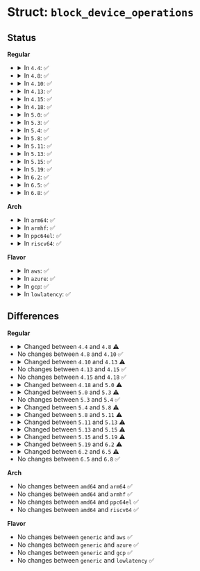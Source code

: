 # Struct: <code>block_device_operations</code>

## Status
<b>Regular</b>
<ul>
<li>
<details>
<summary>In <code>4.4</code>: ✅</summary>

```c
struct block_device_operations {
    int (*open)(struct block_device *, fmode_t);
    void (*release)(struct gendisk *, fmode_t);
    int (*rw_page)(struct block_device *, sector_t, struct page *, int);
    int (*ioctl)(struct block_device *, fmode_t, unsigned int, long unsigned int);
    int (*compat_ioctl)(struct block_device *, fmode_t, unsigned int, long unsigned int);
    long int (*direct_access)(struct block_device *, sector_t, void **, long unsigned int *);
    unsigned int (*check_events)(struct gendisk *, unsigned int);
    int (*media_changed)(struct gendisk *);
    void (*unlock_native_capacity)(struct gendisk *);
    int (*revalidate_disk)(struct gendisk *);
    int (*getgeo)(struct block_device *, struct hd_geometry *);
    void (*swap_slot_free_notify)(struct block_device *, long unsigned int);
    struct module *owner;
    const struct pr_ops *pr_ops;
};
```
</details>
</li>
<li>
<details>
<summary>In <code>4.8</code>: ✅</summary>

```c
struct block_device_operations {
    int (*open)(struct block_device *, fmode_t);
    void (*release)(struct gendisk *, fmode_t);
    int (*rw_page)(struct block_device *, sector_t, struct page *, bool);
    int (*ioctl)(struct block_device *, fmode_t, unsigned int, long unsigned int);
    int (*compat_ioctl)(struct block_device *, fmode_t, unsigned int, long unsigned int);
    long int (*direct_access)(struct block_device *, sector_t, void **, pfn_t *, long int);
    unsigned int (*check_events)(struct gendisk *, unsigned int);
    int (*media_changed)(struct gendisk *);
    void (*unlock_native_capacity)(struct gendisk *);
    int (*revalidate_disk)(struct gendisk *);
    int (*getgeo)(struct block_device *, struct hd_geometry *);
    void (*swap_slot_free_notify)(struct block_device *, long unsigned int);
    struct module *owner;
    const struct pr_ops *pr_ops;
};
```
</details>
</li>
<li>
<details>
<summary>In <code>4.10</code>: ✅</summary>

```c
struct block_device_operations {
    int (*open)(struct block_device *, fmode_t);
    void (*release)(struct gendisk *, fmode_t);
    int (*rw_page)(struct block_device *, sector_t, struct page *, bool);
    int (*ioctl)(struct block_device *, fmode_t, unsigned int, long unsigned int);
    int (*compat_ioctl)(struct block_device *, fmode_t, unsigned int, long unsigned int);
    long int (*direct_access)(struct block_device *, sector_t, void **, pfn_t *, long int);
    unsigned int (*check_events)(struct gendisk *, unsigned int);
    int (*media_changed)(struct gendisk *);
    void (*unlock_native_capacity)(struct gendisk *);
    int (*revalidate_disk)(struct gendisk *);
    int (*getgeo)(struct block_device *, struct hd_geometry *);
    void (*swap_slot_free_notify)(struct block_device *, long unsigned int);
    struct module *owner;
    const struct pr_ops *pr_ops;
};
```
</details>
</li>
<li>
<details>
<summary>In <code>4.13</code>: ✅</summary>

```c
struct block_device_operations {
    int (*open)(struct block_device *, fmode_t);
    void (*release)(struct gendisk *, fmode_t);
    int (*rw_page)(struct block_device *, sector_t, struct page *, bool);
    int (*ioctl)(struct block_device *, fmode_t, unsigned int, long unsigned int);
    int (*compat_ioctl)(struct block_device *, fmode_t, unsigned int, long unsigned int);
    unsigned int (*check_events)(struct gendisk *, unsigned int);
    int (*media_changed)(struct gendisk *);
    void (*unlock_native_capacity)(struct gendisk *);
    int (*revalidate_disk)(struct gendisk *);
    int (*getgeo)(struct block_device *, struct hd_geometry *);
    void (*swap_slot_free_notify)(struct block_device *, long unsigned int);
    struct module *owner;
    const struct pr_ops *pr_ops;
};
```
</details>
</li>
<li>
<details>
<summary>In <code>4.15</code>: ✅</summary>

```c
struct block_device_operations {
    int (*open)(struct block_device *, fmode_t);
    void (*release)(struct gendisk *, fmode_t);
    int (*rw_page)(struct block_device *, sector_t, struct page *, bool);
    int (*ioctl)(struct block_device *, fmode_t, unsigned int, long unsigned int);
    int (*compat_ioctl)(struct block_device *, fmode_t, unsigned int, long unsigned int);
    unsigned int (*check_events)(struct gendisk *, unsigned int);
    int (*media_changed)(struct gendisk *);
    void (*unlock_native_capacity)(struct gendisk *);
    int (*revalidate_disk)(struct gendisk *);
    int (*getgeo)(struct block_device *, struct hd_geometry *);
    void (*swap_slot_free_notify)(struct block_device *, long unsigned int);
    struct module *owner;
    const struct pr_ops *pr_ops;
};
```
</details>
</li>
<li>
<details>
<summary>In <code>4.18</code>: ✅</summary>

```c
struct block_device_operations {
    int (*open)(struct block_device *, fmode_t);
    void (*release)(struct gendisk *, fmode_t);
    int (*rw_page)(struct block_device *, sector_t, struct page *, bool);
    int (*ioctl)(struct block_device *, fmode_t, unsigned int, long unsigned int);
    int (*compat_ioctl)(struct block_device *, fmode_t, unsigned int, long unsigned int);
    unsigned int (*check_events)(struct gendisk *, unsigned int);
    int (*media_changed)(struct gendisk *);
    void (*unlock_native_capacity)(struct gendisk *);
    int (*revalidate_disk)(struct gendisk *);
    int (*getgeo)(struct block_device *, struct hd_geometry *);
    void (*swap_slot_free_notify)(struct block_device *, long unsigned int);
    struct module *owner;
    const struct pr_ops *pr_ops;
};
```
</details>
</li>
<li>
<details>
<summary>In <code>5.0</code>: ✅</summary>

```c
struct block_device_operations {
    int (*open)(struct block_device *, fmode_t);
    void (*release)(struct gendisk *, fmode_t);
    int (*rw_page)(struct block_device *, sector_t, struct page *, unsigned int);
    int (*ioctl)(struct block_device *, fmode_t, unsigned int, long unsigned int);
    int (*compat_ioctl)(struct block_device *, fmode_t, unsigned int, long unsigned int);
    unsigned int (*check_events)(struct gendisk *, unsigned int);
    int (*media_changed)(struct gendisk *);
    void (*unlock_native_capacity)(struct gendisk *);
    int (*revalidate_disk)(struct gendisk *);
    int (*getgeo)(struct block_device *, struct hd_geometry *);
    void (*swap_slot_free_notify)(struct block_device *, long unsigned int);
    int (*report_zones)(struct gendisk *, sector_t, struct blk_zone *, unsigned int *, gfp_t);
    struct module *owner;
    const struct pr_ops *pr_ops;
};
```
</details>
</li>
<li>
<details>
<summary>In <code>5.3</code>: ✅</summary>

```c
struct block_device_operations {
    int (*open)(struct block_device *, fmode_t);
    void (*release)(struct gendisk *, fmode_t);
    int (*rw_page)(struct block_device *, sector_t, struct page *, unsigned int);
    int (*ioctl)(struct block_device *, fmode_t, unsigned int, long unsigned int);
    int (*compat_ioctl)(struct block_device *, fmode_t, unsigned int, long unsigned int);
    unsigned int (*check_events)(struct gendisk *, unsigned int);
    int (*media_changed)(struct gendisk *);
    void (*unlock_native_capacity)(struct gendisk *);
    int (*revalidate_disk)(struct gendisk *);
    int (*getgeo)(struct block_device *, struct hd_geometry *);
    void (*swap_slot_free_notify)(struct block_device *, long unsigned int);
    int (*report_zones)(struct gendisk *, sector_t, struct blk_zone *, unsigned int *);
    struct module *owner;
    const struct pr_ops *pr_ops;
};
```
</details>
</li>
<li>
<details>
<summary>In <code>5.4</code>: ✅</summary>

```c
struct block_device_operations {
    int (*open)(struct block_device *, fmode_t);
    void (*release)(struct gendisk *, fmode_t);
    int (*rw_page)(struct block_device *, sector_t, struct page *, unsigned int);
    int (*ioctl)(struct block_device *, fmode_t, unsigned int, long unsigned int);
    int (*compat_ioctl)(struct block_device *, fmode_t, unsigned int, long unsigned int);
    unsigned int (*check_events)(struct gendisk *, unsigned int);
    int (*media_changed)(struct gendisk *);
    void (*unlock_native_capacity)(struct gendisk *);
    int (*revalidate_disk)(struct gendisk *);
    int (*getgeo)(struct block_device *, struct hd_geometry *);
    void (*swap_slot_free_notify)(struct block_device *, long unsigned int);
    int (*report_zones)(struct gendisk *, sector_t, struct blk_zone *, unsigned int *);
    struct module *owner;
    const struct pr_ops *pr_ops;
};
```
</details>
</li>
<li>
<details>
<summary>In <code>5.8</code>: ✅</summary>

```c
struct block_device_operations {
    int (*open)(struct block_device *, fmode_t);
    void (*release)(struct gendisk *, fmode_t);
    int (*rw_page)(struct block_device *, sector_t, struct page *, unsigned int);
    int (*ioctl)(struct block_device *, fmode_t, unsigned int, long unsigned int);
    int (*compat_ioctl)(struct block_device *, fmode_t, unsigned int, long unsigned int);
    unsigned int (*check_events)(struct gendisk *, unsigned int);
    int (*media_changed)(struct gendisk *);
    void (*unlock_native_capacity)(struct gendisk *);
    int (*revalidate_disk)(struct gendisk *);
    int (*getgeo)(struct block_device *, struct hd_geometry *);
    void (*swap_slot_free_notify)(struct block_device *, long unsigned int);
    int (*report_zones)(struct gendisk *, sector_t, unsigned int, report_zones_cb, void *);
    char * (*devnode)(struct gendisk *, umode_t *);
    struct module *owner;
    const struct pr_ops *pr_ops;
};
```
</details>
</li>
<li>
<details>
<summary>In <code>5.11</code>: ✅</summary>

```c
struct block_device_operations {
    blk_qc_t (*submit_bio)(struct bio *);
    int (*open)(struct block_device *, fmode_t);
    void (*release)(struct gendisk *, fmode_t);
    int (*rw_page)(struct block_device *, sector_t, struct page *, unsigned int);
    int (*ioctl)(struct block_device *, fmode_t, unsigned int, long unsigned int);
    int (*compat_ioctl)(struct block_device *, fmode_t, unsigned int, long unsigned int);
    unsigned int (*check_events)(struct gendisk *, unsigned int);
    void (*unlock_native_capacity)(struct gendisk *);
    int (*revalidate_disk)(struct gendisk *);
    int (*getgeo)(struct block_device *, struct hd_geometry *);
    int (*set_read_only)(struct block_device *, bool);
    void (*swap_slot_free_notify)(struct block_device *, long unsigned int);
    int (*report_zones)(struct gendisk *, sector_t, unsigned int, report_zones_cb, void *);
    char * (*devnode)(struct gendisk *, umode_t *);
    struct module *owner;
    const struct pr_ops *pr_ops;
};
```
</details>
</li>
<li>
<details>
<summary>In <code>5.13</code>: ✅</summary>

```c
struct block_device_operations {
    blk_qc_t (*submit_bio)(struct bio *);
    int (*open)(struct block_device *, fmode_t);
    void (*release)(struct gendisk *, fmode_t);
    int (*rw_page)(struct block_device *, sector_t, struct page *, unsigned int);
    int (*ioctl)(struct block_device *, fmode_t, unsigned int, long unsigned int);
    int (*compat_ioctl)(struct block_device *, fmode_t, unsigned int, long unsigned int);
    unsigned int (*check_events)(struct gendisk *, unsigned int);
    void (*unlock_native_capacity)(struct gendisk *);
    int (*getgeo)(struct block_device *, struct hd_geometry *);
    int (*set_read_only)(struct block_device *, bool);
    void (*swap_slot_free_notify)(struct block_device *, long unsigned int);
    int (*report_zones)(struct gendisk *, sector_t, unsigned int, report_zones_cb, void *);
    char * (*devnode)(struct gendisk *, umode_t *);
    struct module *owner;
    const struct pr_ops *pr_ops;
};
```
</details>
</li>
<li>
<details>
<summary>In <code>5.15</code>: ✅</summary>

```c
struct block_device_operations {
    blk_qc_t (*submit_bio)(struct bio *);
    int (*open)(struct block_device *, fmode_t);
    void (*release)(struct gendisk *, fmode_t);
    int (*rw_page)(struct block_device *, sector_t, struct page *, unsigned int);
    int (*ioctl)(struct block_device *, fmode_t, unsigned int, long unsigned int);
    int (*compat_ioctl)(struct block_device *, fmode_t, unsigned int, long unsigned int);
    unsigned int (*check_events)(struct gendisk *, unsigned int);
    void (*unlock_native_capacity)(struct gendisk *);
    int (*getgeo)(struct block_device *, struct hd_geometry *);
    int (*set_read_only)(struct block_device *, bool);
    void (*swap_slot_free_notify)(struct block_device *, long unsigned int);
    int (*report_zones)(struct gendisk *, sector_t, unsigned int, report_zones_cb, void *);
    char * (*devnode)(struct gendisk *, umode_t *);
    struct module *owner;
    const struct pr_ops *pr_ops;
    int (*alternative_gpt_sector)(struct gendisk *, sector_t *);
};
```
</details>
</li>
<li>
<details>
<summary>In <code>5.19</code>: ✅</summary>

```c
struct block_device_operations {
    void (*submit_bio)(struct bio *);
    int (*poll_bio)(struct bio *, struct io_comp_batch *, unsigned int);
    int (*open)(struct block_device *, fmode_t);
    void (*release)(struct gendisk *, fmode_t);
    int (*rw_page)(struct block_device *, sector_t, struct page *, unsigned int);
    int (*ioctl)(struct block_device *, fmode_t, unsigned int, long unsigned int);
    int (*compat_ioctl)(struct block_device *, fmode_t, unsigned int, long unsigned int);
    unsigned int (*check_events)(struct gendisk *, unsigned int);
    void (*unlock_native_capacity)(struct gendisk *);
    int (*getgeo)(struct block_device *, struct hd_geometry *);
    int (*set_read_only)(struct block_device *, bool);
    void (*free_disk)(struct gendisk *);
    void (*swap_slot_free_notify)(struct block_device *, long unsigned int);
    int (*report_zones)(struct gendisk *, sector_t, unsigned int, report_zones_cb, void *);
    char * (*devnode)(struct gendisk *, umode_t *);
    int (*get_unique_id)(struct gendisk *, u8 *, enum blk_unique_id);
    struct module *owner;
    const struct pr_ops *pr_ops;
    int (*alternative_gpt_sector)(struct gendisk *, sector_t *);
};
```
</details>
</li>
<li>
<details>
<summary>In <code>6.2</code>: ✅</summary>

```c
struct block_device_operations {
    void (*submit_bio)(struct bio *);
    int (*poll_bio)(struct bio *, struct io_comp_batch *, unsigned int);
    int (*open)(struct block_device *, fmode_t);
    void (*release)(struct gendisk *, fmode_t);
    int (*rw_page)(struct block_device *, sector_t, struct page *, enum req_op);
    int (*ioctl)(struct block_device *, fmode_t, unsigned int, long unsigned int);
    int (*compat_ioctl)(struct block_device *, fmode_t, unsigned int, long unsigned int);
    unsigned int (*check_events)(struct gendisk *, unsigned int);
    void (*unlock_native_capacity)(struct gendisk *);
    int (*getgeo)(struct block_device *, struct hd_geometry *);
    int (*set_read_only)(struct block_device *, bool);
    void (*free_disk)(struct gendisk *);
    void (*swap_slot_free_notify)(struct block_device *, long unsigned int);
    int (*report_zones)(struct gendisk *, sector_t, unsigned int, report_zones_cb, void *);
    char * (*devnode)(struct gendisk *, umode_t *);
    int (*get_unique_id)(struct gendisk *, u8 *, enum blk_unique_id);
    struct module *owner;
    const struct pr_ops *pr_ops;
    int (*alternative_gpt_sector)(struct gendisk *, sector_t *);
};
```
</details>
</li>
<li>
<details>
<summary>In <code>6.5</code>: ✅</summary>

```c
struct block_device_operations {
    void (*submit_bio)(struct bio *);
    int (*poll_bio)(struct bio *, struct io_comp_batch *, unsigned int);
    int (*open)(struct gendisk *, blk_mode_t);
    void (*release)(struct gendisk *);
    int (*ioctl)(struct block_device *, blk_mode_t, unsigned int, long unsigned int);
    int (*compat_ioctl)(struct block_device *, blk_mode_t, unsigned int, long unsigned int);
    unsigned int (*check_events)(struct gendisk *, unsigned int);
    void (*unlock_native_capacity)(struct gendisk *);
    int (*getgeo)(struct block_device *, struct hd_geometry *);
    int (*set_read_only)(struct block_device *, bool);
    void (*free_disk)(struct gendisk *);
    void (*swap_slot_free_notify)(struct block_device *, long unsigned int);
    int (*report_zones)(struct gendisk *, sector_t, unsigned int, report_zones_cb, void *);
    char * (*devnode)(struct gendisk *, umode_t *);
    int (*get_unique_id)(struct gendisk *, u8 *, enum blk_unique_id);
    struct module *owner;
    const struct pr_ops *pr_ops;
    int (*alternative_gpt_sector)(struct gendisk *, sector_t *);
};
```
</details>
</li>
<li>
<details>
<summary>In <code>6.8</code>: ✅</summary>

```c
struct block_device_operations {
    void (*submit_bio)(struct bio *);
    int (*poll_bio)(struct bio *, struct io_comp_batch *, unsigned int);
    int (*open)(struct gendisk *, blk_mode_t);
    void (*release)(struct gendisk *);
    int (*ioctl)(struct block_device *, blk_mode_t, unsigned int, long unsigned int);
    int (*compat_ioctl)(struct block_device *, blk_mode_t, unsigned int, long unsigned int);
    unsigned int (*check_events)(struct gendisk *, unsigned int);
    void (*unlock_native_capacity)(struct gendisk *);
    int (*getgeo)(struct block_device *, struct hd_geometry *);
    int (*set_read_only)(struct block_device *, bool);
    void (*free_disk)(struct gendisk *);
    void (*swap_slot_free_notify)(struct block_device *, long unsigned int);
    int (*report_zones)(struct gendisk *, sector_t, unsigned int, report_zones_cb, void *);
    char * (*devnode)(struct gendisk *, umode_t *);
    int (*get_unique_id)(struct gendisk *, u8 *, enum blk_unique_id);
    struct module *owner;
    const struct pr_ops *pr_ops;
    int (*alternative_gpt_sector)(struct gendisk *, sector_t *);
};
```
</details>
</li>
</ul>
<b>Arch</b>
<ul>
<li>
<details>
<summary>In <code>arm64</code>: ✅</summary>

```c
struct block_device_operations {
    int (*open)(struct block_device *, fmode_t);
    void (*release)(struct gendisk *, fmode_t);
    int (*rw_page)(struct block_device *, sector_t, struct page *, unsigned int);
    int (*ioctl)(struct block_device *, fmode_t, unsigned int, long unsigned int);
    int (*compat_ioctl)(struct block_device *, fmode_t, unsigned int, long unsigned int);
    unsigned int (*check_events)(struct gendisk *, unsigned int);
    int (*media_changed)(struct gendisk *);
    void (*unlock_native_capacity)(struct gendisk *);
    int (*revalidate_disk)(struct gendisk *);
    int (*getgeo)(struct block_device *, struct hd_geometry *);
    void (*swap_slot_free_notify)(struct block_device *, long unsigned int);
    int (*report_zones)(struct gendisk *, sector_t, struct blk_zone *, unsigned int *);
    struct module *owner;
    const struct pr_ops *pr_ops;
};
```
</details>
</li>
<li>
<details>
<summary>In <code>armhf</code>: ✅</summary>

```c
struct block_device_operations {
    int (*open)(struct block_device *, fmode_t);
    void (*release)(struct gendisk *, fmode_t);
    int (*rw_page)(struct block_device *, sector_t, struct page *, unsigned int);
    int (*ioctl)(struct block_device *, fmode_t, unsigned int, long unsigned int);
    int (*compat_ioctl)(struct block_device *, fmode_t, unsigned int, long unsigned int);
    unsigned int (*check_events)(struct gendisk *, unsigned int);
    int (*media_changed)(struct gendisk *);
    void (*unlock_native_capacity)(struct gendisk *);
    int (*revalidate_disk)(struct gendisk *);
    int (*getgeo)(struct block_device *, struct hd_geometry *);
    void (*swap_slot_free_notify)(struct block_device *, long unsigned int);
    int (*report_zones)(struct gendisk *, sector_t, struct blk_zone *, unsigned int *);
    struct module *owner;
    const struct pr_ops *pr_ops;
};
```
</details>
</li>
<li>
<details>
<summary>In <code>ppc64el</code>: ✅</summary>

```c
struct block_device_operations {
    int (*open)(struct block_device *, fmode_t);
    void (*release)(struct gendisk *, fmode_t);
    int (*rw_page)(struct block_device *, sector_t, struct page *, unsigned int);
    int (*ioctl)(struct block_device *, fmode_t, unsigned int, long unsigned int);
    int (*compat_ioctl)(struct block_device *, fmode_t, unsigned int, long unsigned int);
    unsigned int (*check_events)(struct gendisk *, unsigned int);
    int (*media_changed)(struct gendisk *);
    void (*unlock_native_capacity)(struct gendisk *);
    int (*revalidate_disk)(struct gendisk *);
    int (*getgeo)(struct block_device *, struct hd_geometry *);
    void (*swap_slot_free_notify)(struct block_device *, long unsigned int);
    int (*report_zones)(struct gendisk *, sector_t, struct blk_zone *, unsigned int *);
    struct module *owner;
    const struct pr_ops *pr_ops;
};
```
</details>
</li>
<li>
<details>
<summary>In <code>riscv64</code>: ✅</summary>

```c
struct block_device_operations {
    int (*open)(struct block_device *, fmode_t);
    void (*release)(struct gendisk *, fmode_t);
    int (*rw_page)(struct block_device *, sector_t, struct page *, unsigned int);
    int (*ioctl)(struct block_device *, fmode_t, unsigned int, long unsigned int);
    int (*compat_ioctl)(struct block_device *, fmode_t, unsigned int, long unsigned int);
    unsigned int (*check_events)(struct gendisk *, unsigned int);
    int (*media_changed)(struct gendisk *);
    void (*unlock_native_capacity)(struct gendisk *);
    int (*revalidate_disk)(struct gendisk *);
    int (*getgeo)(struct block_device *, struct hd_geometry *);
    void (*swap_slot_free_notify)(struct block_device *, long unsigned int);
    int (*report_zones)(struct gendisk *, sector_t, struct blk_zone *, unsigned int *);
    struct module *owner;
    const struct pr_ops *pr_ops;
};
```
</details>
</li>
</ul>
<b>Flavor</b>
<ul>
<li>
<details>
<summary>In <code>aws</code>: ✅</summary>

```c
struct block_device_operations {
    int (*open)(struct block_device *, fmode_t);
    void (*release)(struct gendisk *, fmode_t);
    int (*rw_page)(struct block_device *, sector_t, struct page *, unsigned int);
    int (*ioctl)(struct block_device *, fmode_t, unsigned int, long unsigned int);
    int (*compat_ioctl)(struct block_device *, fmode_t, unsigned int, long unsigned int);
    unsigned int (*check_events)(struct gendisk *, unsigned int);
    int (*media_changed)(struct gendisk *);
    void (*unlock_native_capacity)(struct gendisk *);
    int (*revalidate_disk)(struct gendisk *);
    int (*getgeo)(struct block_device *, struct hd_geometry *);
    void (*swap_slot_free_notify)(struct block_device *, long unsigned int);
    int (*report_zones)(struct gendisk *, sector_t, struct blk_zone *, unsigned int *);
    struct module *owner;
    const struct pr_ops *pr_ops;
};
```
</details>
</li>
<li>
<details>
<summary>In <code>azure</code>: ✅</summary>

```c
struct block_device_operations {
    int (*open)(struct block_device *, fmode_t);
    void (*release)(struct gendisk *, fmode_t);
    int (*rw_page)(struct block_device *, sector_t, struct page *, unsigned int);
    int (*ioctl)(struct block_device *, fmode_t, unsigned int, long unsigned int);
    int (*compat_ioctl)(struct block_device *, fmode_t, unsigned int, long unsigned int);
    unsigned int (*check_events)(struct gendisk *, unsigned int);
    int (*media_changed)(struct gendisk *);
    void (*unlock_native_capacity)(struct gendisk *);
    int (*revalidate_disk)(struct gendisk *);
    int (*getgeo)(struct block_device *, struct hd_geometry *);
    void (*swap_slot_free_notify)(struct block_device *, long unsigned int);
    int (*report_zones)(struct gendisk *, sector_t, struct blk_zone *, unsigned int *);
    struct module *owner;
    const struct pr_ops *pr_ops;
};
```
</details>
</li>
<li>
<details>
<summary>In <code>gcp</code>: ✅</summary>

```c
struct block_device_operations {
    int (*open)(struct block_device *, fmode_t);
    void (*release)(struct gendisk *, fmode_t);
    int (*rw_page)(struct block_device *, sector_t, struct page *, unsigned int);
    int (*ioctl)(struct block_device *, fmode_t, unsigned int, long unsigned int);
    int (*compat_ioctl)(struct block_device *, fmode_t, unsigned int, long unsigned int);
    unsigned int (*check_events)(struct gendisk *, unsigned int);
    int (*media_changed)(struct gendisk *);
    void (*unlock_native_capacity)(struct gendisk *);
    int (*revalidate_disk)(struct gendisk *);
    int (*getgeo)(struct block_device *, struct hd_geometry *);
    void (*swap_slot_free_notify)(struct block_device *, long unsigned int);
    int (*report_zones)(struct gendisk *, sector_t, struct blk_zone *, unsigned int *);
    struct module *owner;
    const struct pr_ops *pr_ops;
};
```
</details>
</li>
<li>
<details>
<summary>In <code>lowlatency</code>: ✅</summary>

```c
struct block_device_operations {
    int (*open)(struct block_device *, fmode_t);
    void (*release)(struct gendisk *, fmode_t);
    int (*rw_page)(struct block_device *, sector_t, struct page *, unsigned int);
    int (*ioctl)(struct block_device *, fmode_t, unsigned int, long unsigned int);
    int (*compat_ioctl)(struct block_device *, fmode_t, unsigned int, long unsigned int);
    unsigned int (*check_events)(struct gendisk *, unsigned int);
    int (*media_changed)(struct gendisk *);
    void (*unlock_native_capacity)(struct gendisk *);
    int (*revalidate_disk)(struct gendisk *);
    int (*getgeo)(struct block_device *, struct hd_geometry *);
    void (*swap_slot_free_notify)(struct block_device *, long unsigned int);
    int (*report_zones)(struct gendisk *, sector_t, struct blk_zone *, unsigned int *);
    struct module *owner;
    const struct pr_ops *pr_ops;
};
```
</details>
</li>
</ul>

## Differences
<b>Regular</b>
<ul>
<li>
<details>
<summary>Changed between <code>4.4</code> and <code>4.8</code> ⚠️</summary>
<ul>
<li>
<b>Field type changed. </b>
<code>int (*rw_page)(struct block_device *, sector_t, struct page *, int)</code> ➡️ <code>int (*rw_page)(struct block_device *, sector_t, struct page *, bool)</code>
</li>
<li>
<b>Field type changed. </b>
<code>long int (*direct_access)(struct block_device *, sector_t, void **, long unsigned int *)</code> ➡️ <code>long int (*direct_access)(struct block_device *, sector_t, void **, pfn_t *, long int)</code>
</li>
</ul>
</details>
</li>
<li>
No changes between <code>4.8</code> and <code>4.10</code> ✅
</li>
<li>
<details>
<summary>Changed between <code>4.10</code> and <code>4.13</code> ⚠️</summary>
<ul>
<li>
<b>Field removed. </b>
<code>long int (*direct_access)(struct block_device *, sector_t, void **, pfn_t *, long int)</code>
</li>
</ul>
</details>
</li>
<li>
No changes between <code>4.13</code> and <code>4.15</code> ✅
</li>
<li>
No changes between <code>4.15</code> and <code>4.18</code> ✅
</li>
<li>
<details>
<summary>Changed between <code>4.18</code> and <code>5.0</code> ⚠️</summary>
<ul>
<li>
<b>Field added. </b>
<code>int (*report_zones)(struct gendisk *, sector_t, struct blk_zone *, unsigned int *, gfp_t)</code>
</li>
<li>
<b>Field type changed. </b>
<code>int (*rw_page)(struct block_device *, sector_t, struct page *, bool)</code> ➡️ <code>int (*rw_page)(struct block_device *, sector_t, struct page *, unsigned int)</code>
</li>
</ul>
</details>
</li>
<li>
<details>
<summary>Changed between <code>5.0</code> and <code>5.3</code> ⚠️</summary>
<ul>
<li>
<b>Field type changed. </b>
<code>int (*report_zones)(struct gendisk *, sector_t, struct blk_zone *, unsigned int *, gfp_t)</code> ➡️ <code>int (*report_zones)(struct gendisk *, sector_t, struct blk_zone *, unsigned int *)</code>
</li>
</ul>
</details>
</li>
<li>
No changes between <code>5.3</code> and <code>5.4</code> ✅
</li>
<li>
<details>
<summary>Changed between <code>5.4</code> and <code>5.8</code> ⚠️</summary>
<ul>
<li>
<b>Field added. </b>
<code>char * (*devnode)(struct gendisk *, umode_t *)</code>
</li>
<li>
<b>Field type changed. </b>
<code>int (*report_zones)(struct gendisk *, sector_t, struct blk_zone *, unsigned int *)</code> ➡️ <code>int (*report_zones)(struct gendisk *, sector_t, unsigned int, report_zones_cb, void *)</code>
</li>
</ul>
</details>
</li>
<li>
<details>
<summary>Changed between <code>5.8</code> and <code>5.11</code> ⚠️</summary>
<ul>
<li>
<b>Field added. </b>
<code>blk_qc_t (*submit_bio)(struct bio *)</code>
</li>
<li>
<b>Field added. </b>
<code>int (*set_read_only)(struct block_device *, bool)</code>
</li>
<li>
<b>Field removed. </b>
<code>int (*media_changed)(struct gendisk *)</code>
</li>
</ul>
</details>
</li>
<li>
<details>
<summary>Changed between <code>5.11</code> and <code>5.13</code> ⚠️</summary>
<ul>
<li>
<b>Field removed. </b>
<code>int (*revalidate_disk)(struct gendisk *)</code>
</li>
</ul>
</details>
</li>
<li>
<details>
<summary>Changed between <code>5.13</code> and <code>5.15</code> ⚠️</summary>
<ul>
<li>
<b>Field added. </b>
<code>int (*alternative_gpt_sector)(struct gendisk *, sector_t *)</code>
</li>
</ul>
</details>
</li>
<li>
<details>
<summary>Changed between <code>5.15</code> and <code>5.19</code> ⚠️</summary>
<ul>
<li>
<b>Field added. </b>
<code>int (*poll_bio)(struct bio *, struct io_comp_batch *, unsigned int)</code>
</li>
<li>
<b>Field added. </b>
<code>void (*free_disk)(struct gendisk *)</code>
</li>
<li>
<b>Field added. </b>
<code>int (*get_unique_id)(struct gendisk *, u8 *, enum blk_unique_id)</code>
</li>
<li>
<b>Field type changed. </b>
<code>blk_qc_t (*submit_bio)(struct bio *)</code> ➡️ <code>void (*submit_bio)(struct bio *)</code>
</li>
</ul>
</details>
</li>
<li>
<details>
<summary>Changed between <code>5.19</code> and <code>6.2</code> ⚠️</summary>
<ul>
<li>
<b>Field type changed. </b>
<code>int (*rw_page)(struct block_device *, sector_t, struct page *, unsigned int)</code> ➡️ <code>int (*rw_page)(struct block_device *, sector_t, struct page *, enum req_op)</code>
</li>
</ul>
</details>
</li>
<li>
<details>
<summary>Changed between <code>6.2</code> and <code>6.5</code> ⚠️</summary>
<ul>
<li>
<b>Field removed. </b>
<code>int (*rw_page)(struct block_device *, sector_t, struct page *, enum req_op)</code>
</li>
<li>
<b>Field type changed. </b>
<code>int (*open)(struct block_device *, fmode_t)</code> ➡️ <code>int (*open)(struct gendisk *, blk_mode_t)</code>
</li>
<li>
<b>Field type changed. </b>
<code>void (*release)(struct gendisk *, fmode_t)</code> ➡️ <code>void (*release)(struct gendisk *)</code>
</li>
<li>
<b>Field type changed. </b>
<code>int (*ioctl)(struct block_device *, fmode_t, unsigned int, long unsigned int)</code> ➡️ <code>int (*ioctl)(struct block_device *, blk_mode_t, unsigned int, long unsigned int)</code>
</li>
<li>
<b>Field type changed. </b>
<code>int (*compat_ioctl)(struct block_device *, fmode_t, unsigned int, long unsigned int)</code> ➡️ <code>int (*compat_ioctl)(struct block_device *, blk_mode_t, unsigned int, long unsigned int)</code>
</li>
</ul>
</details>
</li>
<li>
No changes between <code>6.5</code> and <code>6.8</code> ✅
</li>
</ul>
<b>Arch</b>
<ul>
<li>
No changes between <code>amd64</code> and <code>arm64</code> ✅
</li>
<li>
No changes between <code>amd64</code> and <code>armhf</code> ✅
</li>
<li>
No changes between <code>amd64</code> and <code>ppc64el</code> ✅
</li>
<li>
No changes between <code>amd64</code> and <code>riscv64</code> ✅
</li>
</ul>
<b>Flavor</b>
<ul>
<li>
No changes between <code>generic</code> and <code>aws</code> ✅
</li>
<li>
No changes between <code>generic</code> and <code>azure</code> ✅
</li>
<li>
No changes between <code>generic</code> and <code>gcp</code> ✅
</li>
<li>
No changes between <code>generic</code> and <code>lowlatency</code> ✅
</li>
</ul>
